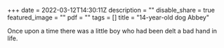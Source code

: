 +++
date = 2022-03-12T14:30:11Z
description = ""
disable_share = true
featured_image = ""
pdf = ""
tags = []
title = "14-year-old dog Abbey"

Once upon a time there was a little boy who had been delt a bad hand in life.